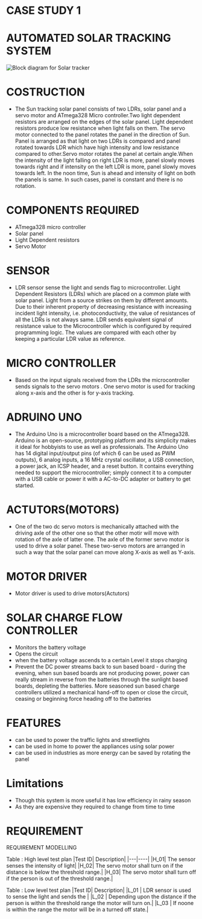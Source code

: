 # CASE STUDY 1 
# AUTOMATED SOLAR TRACKING SYSTEM
![Block diagram for Solar tracker](https://user-images.githubusercontent.com/98837668/154851858-09042167-69b2-47ac-b3c8-86707f2ae9cb.png)

# COSTRUCTION
* The Sun tracking solar panel consists of two LDRs, solar panel and a servo motor and ATmega328 Micro controller.Two light dependent resistors are arranged on the edges of the solar panel.
Light dependent resistors produce low resistance when light falls on them. The servo motor connected 
to the panel rotates the panel in the direction of Sun. Panel is arranged as that light on two LDRs is compared and panel  rotated towards LDR which have high 
intensity and  low resistance compared to other.Servo motor rotates the panel at certain angle.When the intensity of the light falling on right LDR is more, panel slowly moves
towards right and if intensity on the left LDR is more, panel slowly moves towards left. In the noon time, Sun is ahead and intensity of light on both the panels is same. 
In such cases, panel is constant and there is no rotation.
# COMPONENTS REQUIRED
* ATmega328 micro controller
* Solar panel
* Light Dependent resistors 
* Servo Motor
# SENSOR
* LDR sensor sense the light and sends flag to microcontroller.
Light Dependent Resistors (LDRs) which are placed on a common plate with solar panel. Light from a source strikes on them by different amounts. Due to their inherent property 
of decreasing resistance with increasing incident light intensity, i.e. photoconductivity, the value of resistances of all the LDRs is not always same.
LDR sends equivalent signal of  resistance value to the Microcontroller which is configured by required programming logic. The values are compared with each 
other by keeping a particular LDR value as reference.
# MICRO CONTROLLER
* Based on the input signals received from the LDRs the microcontroller sends  signals to the servo motors . One servo motor is used for tracking along x-axis and the other is for y-axis tracking.
# ADRUINO UNO

* The Arduino Uno is a microcontroller board based on the ATmega328. Arduino is an open-source, prototyping platform and its simplicity makes it ideal for hobbyists to use as 
well as professionals. The Arduino Uno has 14 digital input/output pins (of which 6 can be used as PWM outputs), 6 analog inputs, a 16 MHz crystal oscillator, a USB connection, 
a power jack, an ICSP header, and a reset button. It contains everything needed to support the microcontroller; simply connect it to a computer with a USB cable or power it 
with a AC-to-DC adapter or battery to get started.

# ACTUTORS(MOTORS)
* One of the two dc servo motors is mechanically attached with the driving axle of the other one so that the other motir will move with rotation of the axle of latter one. The axle 
 of the former servo motor is used to drive a solar panel. These two-servo motors are arranged in such a way that the solar panel can move along X-axis as well as Y-axis.
 

# MOTOR DRIVER
 * Motor driver is used to drive motors(Actutors)
# SOLAR CHARGE FLOW CONTROLLER
* Monitors the battery voltage
* Opens the circuit 
* when the battery voltage ascends to a certain Level it stops charging
* Prevent the DC power streams back to sun based board - during the evening, when sun based boards are not producing power, power can really stream in reverse from the batteries 
through the sunlight based boards, depleting the batteries.
More seasoned sun based charge controllers utilized a mechanical hand-off to open or close the circuit, ceasing or beginning force heading off to the batteries

# FEATURES
* can be used to power the traffic lights and streetlights
* can be used in home to power the appliances using solar power
* can be used in industries as more energy can be saved by rotating the panel

# Limitations 
* Though this system is more useful it has low efficiency in rainy season
* As they are expensive they required to change from time to time

# REQUIREMENT
REQUIREMENT MODELLING

Table : High level test plan
|Test ID| 	Description|
|---|----|
|H_01|	The sensor senses the intensity of light|
|H_02|	The servo motor shall turn on if the distance is below the threshold range.|
|H_03|	The servo motor shall turn off if the person is out of the threshold range.|

Table : Low level test plan
|Test ID| 	Description|
|L_01 |	LDR sensor is used to sense the light and sends the |
|L_02 |	Depending upon the distance if the person is within the threshold range the motor will turn on.|
|L_03 |	If noone is within the range the motor will be in a turned off state.|
